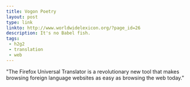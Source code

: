 ```yaml
---
title: Vogon Poetry
layout: post
type: link
linkto: http://www.worldwidelexicon.org/?page_id=26
description: It's no Babel fish.
tags:
 - h2g2
 - translation
 - web
---
```

"The Firefox Universal Translator is a revolutionary new tool that makes browsing foreign language websites as easy as browsing the web today."